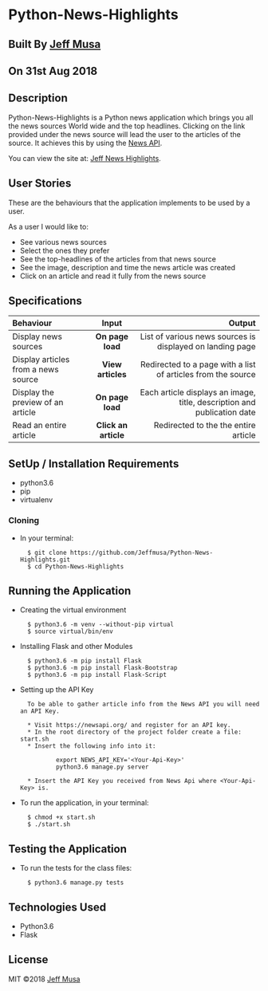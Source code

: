 # Python-News-Highlights

## Built By [Jeff Musa](https://github.com/jeffmusa/)

## On 31st Aug 2018

## Description
Python-News-Highlights is a Python news application which brings you all the news sources World wide and the top headlines. Clicking on the link provided under the news source will lead the user to the articles of the source. It achieves this by using the [News API](https://newsapi.org/).

You can view the site at: [Jeff News Highlights](https://jeffmusa.herokuapp.com/).

## User Stories
These are the behaviours that the application implements to be used by a user.

As a user I would like to:
* See various news sources 
* Select the ones they prefer
* See the top-headlines of the articles from that news source
* See the image, description and time the news article was created
* Click on an article and read it fully from the news source

## Specifications
| Behaviour | Input | Output |
| :---------------- | :---------------: | ------------------: |
| Display news sources | **On page load** | List of various news sources is displayed on landing page |
| Display articles from a news source | **View articles** | Redirected to a page with a list of articles from the source |
| Display the preview of an article | **On page load** | Each article displays an image, title, description and publication date |
| Read an entire article | **Click an article** | Redirected to the the entire article |

## SetUp / Installation Requirements
* python3.6
* pip
* virtualenv

### Cloning
* In your terminal:
        
        $ git clone https://github.com/Jeffmusa/Python-News-Highlights.git
        $ cd Python-News-Highlights

## Running the Application
* Creating the virtual environment

        $ python3.6 -m venv --without-pip virtual
        $ source virtual/bin/env
         
        
* Installing Flask and other Modules

        $ python3.6 -m pip install Flask
        $ python3.6 -m pip install Flask-Bootstrap
        $ python3.6 -m pip install Flask-Script
        
* Setting up the API Key
        
        To be able to gather article info from the News API you will need an API Key.
        
        * Visit https://newsapi.org/ and register for an API key.
        * In the root directory of the project folder create a file: start.sh
        * Insert the following info into it: 
        
                export NEWS_API_KEY='<Your-Api-Key>'
                python3.6 manage.py server
                
        * Insert the API Key you received from News Api where <Your-Api-Key> is.
        
* To run the application, in your terminal:

        $ chmod +x start.sh
        $ ./start.sh
        
## Testing the Application
* To run the tests for the class files:

        $ python3.6 manage.py tests
        
## Technologies Used
* Python3.6
* Flask

## License
MIT &copy;2018 [Jeff Musa](https://github.com/jeffmusa/)
